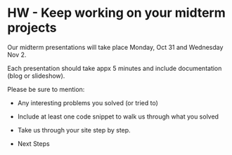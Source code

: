 # HW - Keep working on your midterm projects

Our midterm presentations will take place Monday, Oct 31 and Wednesday Nov 2.

Each presentation should take appx 5 minutes and include documentation (blog or slideshow). 

Please be sure to mention:

* Any interesting problems you solved (or tried to)

* Include at least one code snippet to walk us through what you solved

* Take us through your site step by step.

* Next Steps



